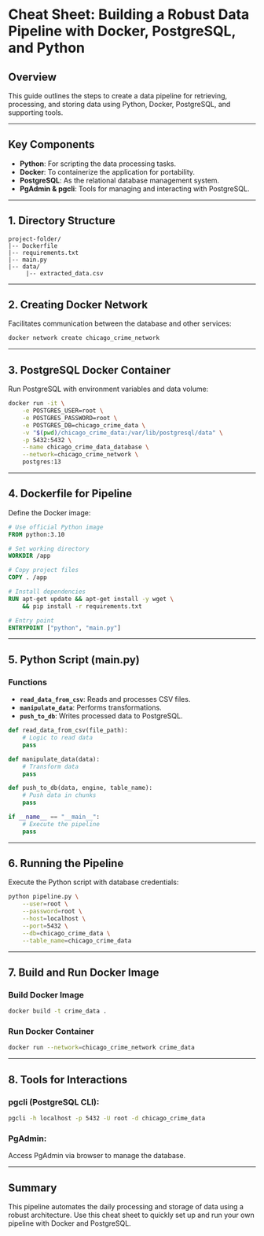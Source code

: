 # Cheat Sheet: Building a Robust Data Pipeline with Docker, PostgreSQL, and Python

## **Overview**
This guide outlines the steps to create a data pipeline for retrieving, processing, and storing data using Python, Docker, PostgreSQL, and supporting tools.

---

## **Key Components**
- **Python**: For scripting the data processing tasks.
- **Docker**: To containerize the application for portability.
- **PostgreSQL**: As the relational database management system.
- **PgAdmin & pgcli**: Tools for managing and interacting with PostgreSQL.

---

## **1. Directory Structure**

```
project-folder/
|-- Dockerfile
|-- requirements.txt
|-- main.py
|-- data/
     |-- extracted_data.csv
```

---

## **2. Creating Docker Network**
Facilitates communication between the database and other services:
```bash
docker network create chicago_crime_network
```

---

## **3. PostgreSQL Docker Container**
Run PostgreSQL with environment variables and data volume:
```bash
docker run -it \
    -e POSTGRES_USER=root \
    -e POSTGRES_PASSWORD=root \
    -e POSTGRES_DB=chicago_crime_data \
    -v "$(pwd)/chicago_crime_data:/var/lib/postgresql/data" \
    -p 5432:5432 \
    --name chicago_crime_data_database \
    --network=chicago_crime_network \
    postgres:13
```

---

## **4. Dockerfile for Pipeline**
Define the Docker image:

```dockerfile
# Use official Python image
FROM python:3.10

# Set working directory
WORKDIR /app

# Copy project files
COPY . /app

# Install dependencies
RUN apt-get update && apt-get install -y wget \
    && pip install -r requirements.txt

# Entry point
ENTRYPOINT ["python", "main.py"]
```

---

## **5. Python Script (main.py)**

### **Functions**
- **`read_data_from_csv`**: Reads and processes CSV files.
- **`manipulate_data`**: Performs transformations.
- **`push_to_db`**: Writes processed data to PostgreSQL.

```python
def read_data_from_csv(file_path):
    # Logic to read data
    pass

def manipulate_data(data):
    # Transform data
    pass

def push_to_db(data, engine, table_name):
    # Push data in chunks
    pass

if __name__ == "__main__":
    # Execute the pipeline
    pass
```

---

## **6. Running the Pipeline**
Execute the Python script with database credentials:
```bash
python pipeline.py \
    --user=root \
    --password=root \
    --host=localhost \
    --port=5432 \
    --db=chicago_crime_data \
    --table_name=chicago_crime_data
```

---

## **7. Build and Run Docker Image**

### Build Docker Image
```bash
docker build -t crime_data .
```

### Run Docker Container
```bash
docker run --network=chicago_crime_network crime_data
```

---

## **8. Tools for Interactions**

### pgcli (PostgreSQL CLI):
```bash
pgcli -h localhost -p 5432 -U root -d chicago_crime_data
```

### PgAdmin:
Access PgAdmin via browser to manage the database.

---

## **Summary**
This pipeline automates the daily processing and storage of data using a robust architecture. Use this cheat sheet to quickly set up and run your own pipeline with Docker and PostgreSQL.
